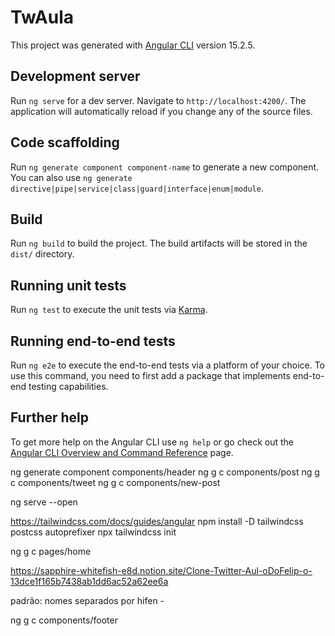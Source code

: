# TwAula

This project was generated with [Angular CLI](https://github.com/angular/angular-cli) version 15.2.5.

## Development server

Run `ng serve` for a dev server. Navigate to `http://localhost:4200/`. The application will automatically reload if you change any of the source files.

## Code scaffolding

Run `ng generate component component-name` to generate a new component. You can also use `ng generate directive|pipe|service|class|guard|interface|enum|module`.

## Build

Run `ng build` to build the project. The build artifacts will be stored in the `dist/` directory.

## Running unit tests

Run `ng test` to execute the unit tests via [Karma](https://karma-runner.github.io).

## Running end-to-end tests

Run `ng e2e` to execute the end-to-end tests via a platform of your choice. To use this command, you need to first add a package that implements end-to-end testing capabilities.

## Further help

To get more help on the Angular CLI use `ng help` or go check out the [Angular CLI Overview and Command Reference](https://angular.io/cli) page.

ng generate component components/header
ng g c components/post
ng g c components/tweet
ng g c components/new-post

ng serve --open

https://tailwindcss.com/docs/guides/angular
npm install -D tailwindcss postcss autoprefixer
npx tailwindcss init

ng g c pages/home

https://sapphire-whitefish-e8d.notion.site/Clone-Twitter-Aul-oDoFelip-o-13dce1f165b7438ab1dd6ac52a62ee6a

padrão: nomes separados por hifen -

ng g c components/footer
